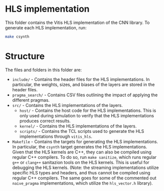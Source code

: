 # HLS implementation
This folder contains the Vitis HLS implementation of the CNN library. To generate each HLS implementation, run:
```sh
make csynth
```

# Structure
The files and folders in this folder are:
- `include/` - Contains the header files for the HLS implementations. In particular, the weights, sizes, and biases of the layers are stored in the header files.
- `pragma_search/` - Contains CSV files outlining the impact of applying the different pragmas.
- `src/` - Contains the HLS implementations of the layers.
  - `host/` - Contains the host code for the HLS implementations. This is only used during simulation to verify that the HLS implementations produces correct results.
  - `kernel/` - Contains the HLS implementations of the layers.
  - `scripts/` - Contains the TCL scripts used to generate the HLS implementations through `vitis_hls`.
- `Makefile` - Contains the targets for generating the HLS implementations. In particular, the `csynth` target generates the HLS implementations. Given that the HLS kernels are C++, they can also be compiled using regular C++ compilers. To do so, run `make sanitize`, which runs regular `g++` or `clang++` sanitazion tools on the HLS kernels. This is useful for debugging the HLS kernels. (Note: the streaming implementations utilize specific HLS types and headers, and thus cannot be compiled using regular C++ compilers. The same goes for some of the commented out `naive_pragma` implementations, which utilize the `hls_vector.h` library).